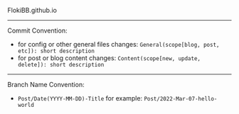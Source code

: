 FlokiBB.github.io

---

Commit Convention:
* for config or other general files changes: `General(scope[blog, post, etc]): short description`
* for post or blog content changes: `Content(scope[new, update, delete]): short description`

---

Branch Name Convention:
* `Post/Date(YYYY-MM-DD)-Title`  for example: `Post/2022-Mar-07-hello-world`